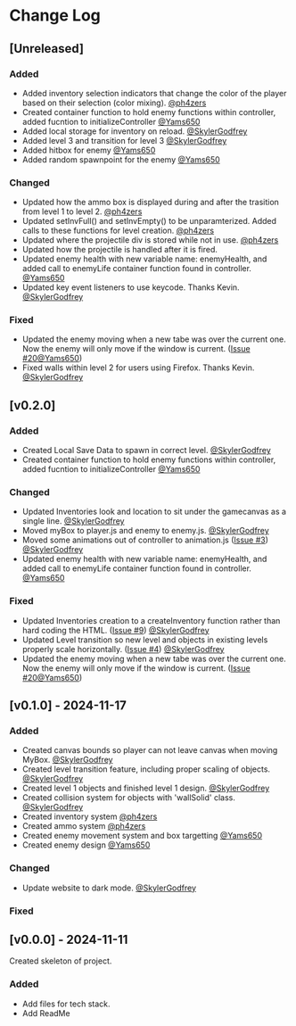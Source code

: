 
# Change Log

## [Unreleased]

### Added
- Added inventory selection indicators that change the color of the player based on their selection (color mixing). [@ph4zers](https://github.com/ph4zers)
- Created container function to hold enemy functions within controller, added fucntion to initializeController [@Yams650](https://github.com/Yams650)
- Added local storage for inventory on reload. [@SkylerGodfrey](https://github.com/sGodfreyCVTC)
- Added level 3 and transition for level 3 [@SkylerGodfrey](https://github.com/sGodfreyCVTC)
- Added hitbox for enemy [@Yams650](https://github.com/Yams650)
- Added random spawnpoint for the enemy [@Yams650](https://github.com/Yams650)
### Changed
- Updated how the ammo box is displayed during and after the trasition from level 1 to level 2. [@ph4zers](https://github.com/ph4zers)
- Updated setInvFull() and setInvEmpty() to be unparamterized. Added calls to these functions for level creation. [@ph4zers](https://github.com/ph4zers)
- Updated where the projectile div is stored while not in use. [@ph4zers](https://github.com/ph4zers)
- Updated how the projectile is handled after it is fired. 
- Updated enemy health with new variable name: enemyHealth, and added call to enemyLife container function found in controller. [@Yams650](https://github.com/Yams650)
- Updated key event listeners to use keycode. Thanks Kevin. [@SkylerGodfrey](https://github.com/sGodfreyCVTC)
 
### Fixed
- Updated the enemy moving when a new tabe was over the current one. Now the enemy will only move if the window is current. ([Issue #20](https://github.com/it-sd-capstone/huebrush/issues/20)[@Yams650](https://github.com/Yams650))
- Fixed walls within level 2 for users using Firefox. Thanks Kevin. [@SkylerGodfrey](https://github.com/sGodfreyCVTC)
 
## [v0.2.0]
 
### Added
- Created Local Save Data to spawn in correct level. [@SkylerGodfrey](https://github.com/sGodfreyCVTC)
- Created container function to hold enemy functions within controller, added fucntion to initializeController [@Yams650](https://github.com/Yams650)

### Changed
- Updated Inventories look and location to sit under the gamecanvas as a single line. [@SkylerGodfrey](https://github.com/sGodfreyCVTC)
- Moved myBox to player.js and enemy to enemy.js. [@SkylerGodfrey](https://github.com/sGodfreyCVTC)
- Moved some animations out of controller to animation.js ([Issue #3](https://github.com/it-sd-capstone/huebrush/issues/3)) [@SkylerGodfrey](https://github.com/sGodfreyCVTC)
- Updated enemy health with new variable name: enemyHealth, and added call to enemyLife container function found in controller. [@Yams650](https://github.com/Yams650)
 
### Fixed
- Updated Inventories creation to a createInventory function rather than hard coding the HTML. ([Issue #9](https://github.com/it-sd-capstone/huebrush/issues/9)) [@SkylerGodfrey](https://github.com/sGodfreyCVTC)
- Updated Level transition so new level and objects in existing levels properly scale horizontally. ([Issue #4](https://github.com/it-sd-capstone/huebrush/issues/4)) [@SkylerGodfrey](https://github.com/sGodfreyCVTC)
- Updated the enemy moving when a new tabe was over the current one. Now the enemy will only move if the window is current. ([Issue #20](https://github.com/it-sd-capstone/huebrush/issues/20)[@Yams650](https://github.com/Yams650))

## [v0.1.0] - 2024-11-17
 
### Added
- Created canvas bounds so player can not leave canvas when moving MyBox. [@SkylerGodfrey](https://github.com/sGodfreyCVTC)
- Created level transition feature, including proper scaling of objects. [@SkylerGodfrey](https://github.com/sGodfreyCVTC)
- Created level 1 objects and finished level 1 design. [@SkylerGodfrey](https://github.com/sGodfreyCVTC)
- Created collision system for objects with 'wallSolid' class. [@SkylerGodfrey](https://github.com/sGodfreyCVTC)
- Created inventory system [@ph4zers](https://github.com/ph4zers)
- Created ammo system [@ph4zers](https://github.com/ph4zers)
- Created enemy movement system and box targetting [@Yams650](https://github.com/Yams650)
- Created enemy design [@Yams650](https://github.com/Yams650)

### Changed
- Update website to dark mode. [@SkylerGodfrey](https://github.com/sGodfreyCVTC)
 
### Fixed
 
## [v0.0.0] - 2024-11-11
  
Created skeleton of project. 
 
### Added
  - Add files for tech stack.
  - Add ReadMe


 
